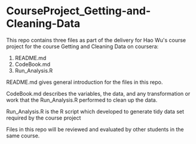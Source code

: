 # CourseProject_Getting-and-Cleaning-Data

This repo contains three files as part of the delivery for Hao Wu's course project for the course Getting and Cleaning Data on coursera:
  1. README.md
  2. CodeBook.md
  3. Run_Analysis.R

README.md gives general introduction for the files in this repo.

CodeBook.md describes the variables, the data, and any transformation or work that the Run_Analysis.R performed to clean up the data.

Run_Analysis.R is the R script which developed to generate tidy data set required by the course project

Files in this repo will be reviewed and evaluated by other students in the same course.
